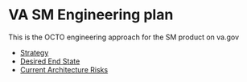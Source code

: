 # VA SM Engineering plan

This is the OCTO engineering approach for the SM product on va.gov

- [Strategy](./Strategy.md)
- [Desired End State](./Architecture.md#current-approach)
- [Current Architecture Risks](./Architecture.md#CurrentState)
